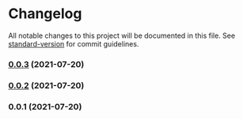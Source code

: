 # Changelog

All notable changes to this project will be documented in this file. See [standard-version](https://github.com/conventional-changelog/standard-version) for commit guidelines.

### [0.0.3](https://github.com/xyzrepo/state/compare/v0.0.2...v0.0.3) (2021-07-20)

### [0.0.2](https://github.com/xyzrepo/state/compare/v0.0.1...v0.0.2) (2021-07-20)

### 0.0.1 (2021-07-20)
